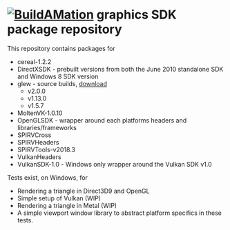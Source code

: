 # [![BuildAMation](http://buildamation.com/BAM-small.png)](https://github.com/markfinal/BuildAMation) graphics SDK package repository

This repository contains packages for

* cereal-1.2.2
* DirectXSDK - prebuilt versions from both the June 2010 standalone SDK and Windows 8 SDK version
* glew - source builds, [download](http://glew.sourceforge.net/)
  * v2.0.0
  * v1.13.0
  * v1.5.7
* MoltenVK-1.0.10
* OpenGLSDK - wrapper around each platforms headers and libraries/frameworks
* SPIRVCross
* SPIRVHeaders
* SPIRVTools-v2018.3
* VulkanHeaders
* VulkanSDK-1.0 - Windows only wrapper around the Vulkan SDK v1.0

Tests exist, on Windows, for

* Rendering a triangle in Direct3D9 and OpenGL
* Simple setup of Vulkan (WIP)
* Rendering a triangle in Metal (WIP)
* A simple viewport window library to abstract platform specifics in these tests.

